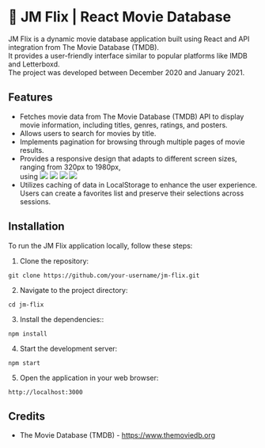 # 🎥 JM Flix | React Movie Database

JM Flix is a dynamic movie database application built using React and API integration from The Movie Database (TMDB).<br>
It provides a user-friendly interface similar to popular platforms like IMDB and Letterboxd.<br>
The project was developed between December 2020 and January 2021.

## Features

- Fetches movie data from The Movie Database (TMDB) API to display movie information, including titles, genres, ratings, and posters.
- Allows users to search for movies by title.
- Implements pagination for browsing through multiple pages of movie results.
- Provides a responsive design that adapts to different screen sizes, ranging from 320px to 1980px,<br/> 
  using
  <img src="https://img.shields.io/badge/html-E34F26?style=flat-square&logo=html5&logoColor=white">
  <img src="https://img.shields.io/badge/sass-CC6699?style=flat-square&logo=sass&logoColor=white">
  <img src="https://img.shields.io/badge/javascript-F7DF1E?style=flat-square&logo=javascript&logoColor=black">
  <img src="https://img.shields.io/badge/react-61DAFB?style=flat-square&logo=react&logoColor=white">
- Utilizes caching of data in LocalStorage to enhance the user experience. Users can create a favorites list and preserve their selections across sessions.

## Installation
To run the JM Flix application locally, follow these steps:

1. Clone the repository:
``` shell
git clone https://github.com/your-username/jm-flix.git
```
2. Navigate to the project directory:
``` shell
cd jm-flix
```
3. Install the dependencies::
``` shell
npm install
```
4. Start the development server:
``` shell
npm start
```
5. Open the application in your web browser:
``` arduino
http://localhost:3000
```
## Credits
- The Movie Database (TMDB) - https://www.themoviedb.org
